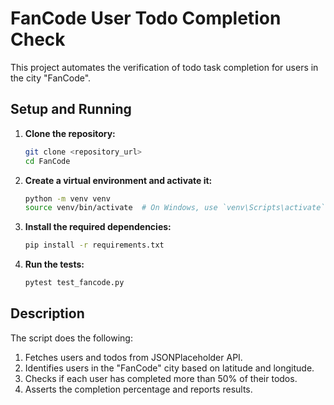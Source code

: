 # FanCode User Todo Completion Check

This project automates the verification of todo task completion for users in the city "FanCode".

## Setup and Running

1. **Clone the repository:**
    ```bash
    git clone <repository_url>
    cd FanCode
    ```

2. **Create a virtual environment and activate it:**
    ```bash
    python -m venv venv
    source venv/bin/activate  # On Windows, use `venv\Scripts\activate`
    ```

3. **Install the required dependencies:**
    ```bash
    pip install -r requirements.txt
    ```

4. **Run the tests:**
    ```bash
    pytest test_fancode.py
    ```

## Description

The script does the following:
1. Fetches users and todos from JSONPlaceholder API.
2. Identifies users in the "FanCode" city based on latitude and longitude.
3. Checks if each user has completed more than 50% of their todos.
4. Asserts the completion percentage and reports results.
